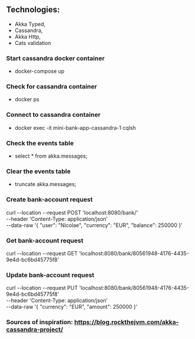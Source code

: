 ## Technologies:
- Akka Typed,
- Cassandra,
- Akka Http,
- Cats validation

### Start cassandra docker container
- docker-compose up

### Check for cassandra container
- docker ps

### Connect to cassandra container
- docker exec -it mini-bank-app-cassandra-1 cqlsh

### Check the events table
- select * from akka.messages;

### Clear the events table
- truncate akka.messages;

### Create bank-account request

curl --location --request POST 'localhost:8080/bank/' \
--header 'Content-Type: application/json' \
--data-raw '{
    "user": "Nicolae",
    "currency": "EUR",
    "balance": 250000
}'

### Get bank-account request

curl --location --request GET 'localhost:8080/bank/80561948-4176-4435-9e4d-bc6bd45775f8'

### Update bank-account request

curl --location --request PUT 'localhost:8080/bank/80561948-4176-4435-9e4d-bc6bd45775f8' \
--header 'Content-Type: application/json' \
--data-raw '{
    "currency": "EUR",
    "amount": 250000
}'

### Sources of inspiration: https://blog.rockthejvm.com/akka-cassandra-project/